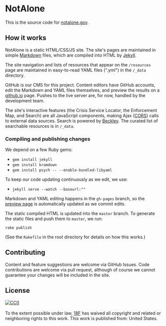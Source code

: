# NotAlone
This is the source code for [notalone.gov](https://notalone.gov).

## How it works
NotAlone is a static HTML/CSS/JS site. The site's pages are maintained in simple [Markdown](https://help.github.com/articles/markdown-basics) files, which are compiled into HTML by [Jekyll](http://jekyllrb.com/).

The site navigation and lists of resources that appear on the `/resources` page are maintained in easy-to-read YAML files (".yml") in the `/_data` directory.

GitHub is our CMS for this project. Content editors have GitHub accounts, edit the Markdown and YAML files themselves, and preview the results on a [github.io](https://github.io) page. Pushes to the live server are, for now, handled by the development team.

The site's interactive features (the Crisis Service Locator, the Enforcement Map, and Search) are all JavaScript components, making Ajax ([CORS](http://en.wikipedia.org/wiki/Cross-origin_resource_sharing)) calls to external data sources. Search is powered by [Beckley](https://github.com/18f/beckley). The curated list of searchable resources is in `/_data`.

### Compiling and publishing changes
We depend on a few Ruby gems:

* `gem install jekyll`
* `gem install kramdown`
* `gem install psych -- --enable-bundled-libyaml`

To keep our code updating continuously as we edit, we use:

* `jekyll serve --watch --baseurl:""`

Markdown and YAML editing happens in the `gh-pages` branch, so the [preview page](https://18f.github.io/notalone) is automatically updated as we commit edits.

The static compiled HTML is updated into the `master` branch. To generate the static files and push them to `master`, we run:

`rake publish`

(See the `Rakefile` in the root directory for details on how this works.)


## Contributing
Content and feature suggestions are welcome via GitHub Issues. Code contributions are welcome via pull request, although of course we cannot guarantee your changes will be included in the site.

## License
<p xmlns:dct="http://purl.org/dc/terms/" xmlns:vcard="http://www.w3.org/2001/vcard-rdf/3.0#">
  <a rel="license"
     href="http://creativecommons.org/publicdomain/zero/1.0/">
    <img src="http://i.creativecommons.org/p/zero/1.0/88x31.png" style="border-style: none;" alt="CC0" /></a>
  <br /><br />
  To the extent possible under law,
  <a rel="dct:publisher"
     href="http://18f.gsa.gov">
    <span property="dct:title">18F</span></a>
  has waived all copyright and related or neighboring rights to this work.
This work is published from:
<span property="vcard:Country" datatype="dct:ISO3166"
      content="US" about="http://18f.gsa.gov">
  United States</span>.
</p>
